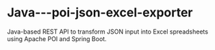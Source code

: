 # Java---poi-json-excel-exporter
Java-based REST API to transform JSON input into Excel spreadsheets using Apache POI and Spring Boot.
